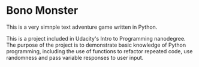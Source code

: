 # Bono Monster
This is a very simnple text adventure game written in Python.

This is a project included in Udacity's Intro to Programming nanodegree.
The purpose of the project is to demonstrate basic knowledge of Python 
programming, including the use of functions to refactor repeated code, use 
randomness and pass variable responses to user input.
 
